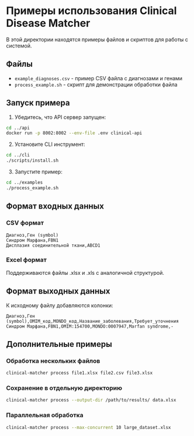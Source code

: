 # Примеры использования Clinical Disease Matcher

В этой директории находятся примеры файлов и скриптов для работы с системой.

## Файлы

- `example_diagnoses.csv` - пример CSV файла с диагнозами и генами
- `process_example.sh` - скрипт для демонстрации обработки файла

## Запуск примера

1. Убедитесь, что API сервер запущен:
```bash
cd ../api
docker run -p 8002:8002 --env-file .env clinical-api
```

2. Установите CLI инструмент:
```bash
cd ../cli
./scripts/install.sh
```

3. Запустите пример:
```bash
cd ../examples
./process_example.sh
```

## Формат входных данных

### CSV формат
```csv
Диагноз,Ген (symbol)
Синдром Марфана,FBN1
Дисплазия соединительной ткани,ABCD1
```

### Excel формат
Поддерживаются файлы .xlsx и .xls с аналогичной структурой.

## Формат выходных данных

К исходному файлу добавляются колонки:
```csv
Диагноз,Ген (symbol),OMIM_код,MONDO_код,Название_заболевания,Требует_уточнения
Синдром Марфана,FBN1,OMIM:154700,MONDO:0007947,Marfan syndrome,-
```

## Дополнительные примеры

### Обработка нескольких файлов
```bash
clinical-matcher process file1.xlsx file2.csv file3.xlsx
```

### Сохранение в отдельную директорию
```bash
clinical-matcher process --output-dir /path/to/results/ data.xlsx
```

### Параллельная обработка
```bash
clinical-matcher process --max-concurrent 10 large_dataset.xlsx
```